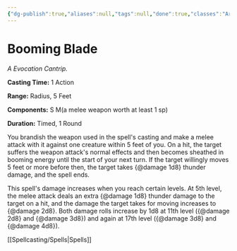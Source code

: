 ```yaml
---
{"dg-publish":true,"aliases":null,"tags":null,"done":true,"classes":"Artificer, Sorcerer, Warlock, Wizard,","spellLevel":0,"school":"Evocation","source":"TCE","permalink":"/spells/booming-blade/","dgHomeLink":false,"dgPassFrontmatter":true}
---
```


# Booming Blade
*A Evocation Cantrip.*

**Casting Time:** 1 Action

**Range:** Radius, 5 Feet

**Components:** S M(a melee weapon worth at least 1 sp)

**Duration:** Timed, 1 Round

You brandish the weapon used in the spell's casting and make a melee attack with it against one creature within 5 feet of you. On a hit, the target suffers the weapon attack's normal effects and then becomes sheathed in booming energy until the start of your next turn. If the target willingly moves 5 feet or more before then, the target takes {@damage 1d8} thunder damage, and the spell ends.



This spell's damage increases when you reach certain levels. At 5th level, the melee attack deals an extra {@damage 1d8} thunder damage to the target on a hit, and the damage the target takes for moving increases to {@damage 2d8}. Both damage rolls increase by 1d8 at 11th level ({@damage 2d8} and {@damage 3d8}) and again at 17th level ({@damage 3d8} and {@damage 4d8}).

[[Spellcasting/Spells|Spells]]